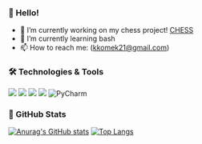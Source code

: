 ### 👋 Hello!

- 🔭 I’m currently working on my chess project! [CHESS](https://github.com/Kkomek21/Chess)
- 🌱 I’m currently learning bash
- 📫 How to reach me: (kkomek21@gmail.com)

### 🛠️ Technologies & Tools
![](https://img.shields.io/badge/OS-Linux-informational?style=flat&logo=linux&logoColor=white&color=2bbc8a)
![](https://img.shields.io/badge/Code-Python-informational?style=flat&logo=python&logoColor=white&color=2bbc8a) 
![](https://img.shields.io/badge/Shell-Bash-informational?style=flat&logo=gnu-bash&logoColor=white&color=2bbc8a)
![](https://img.shields.io/badge/Code-C-2bbc8a)
![PyCharm](https://img.shields.io/badge/pycharm-143?style=for-the-badge&logo=pycharm&logoColor=black&color=black&labelColor=green)

### 📜 GitHub Stats
[![Anurag's GitHub stats](https://github-readme-stats.vercel.app/api?username=Kkomek21&theme=vue-dark)](https://github.com/anuraghazra/github-readme-stats)
[![Top Langs](https://github-readme-stats.vercel.app/api/top-langs/?username=Kkomek21&theme=vue-dark&layout=compact)](https://github.com/anuraghazra/github-readme-stats)


